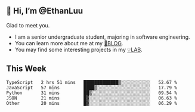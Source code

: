 ## 👋 Hi, I’m @EthanLuu

Glad to meet you.

- I am a senior undergraduate student, majoring in software engineering.
- You can learn more about me at my [📝BLOG](https://blog.ethanloo.cn).
- You may find some interesting projects in my [💡LAB](https://lab.ethanloo.cn).

## This Week
<!--START_SECTION:waka-->

```text
TypeScript   2 hrs 51 mins   █████████████▒░░░░░░░░░░░   52.67 %
JavaScript   57 mins         ████▒░░░░░░░░░░░░░░░░░░░░   17.79 %
Python       31 mins         ██▒░░░░░░░░░░░░░░░░░░░░░░   09.54 %
JSON         21 mins         █▓░░░░░░░░░░░░░░░░░░░░░░░   06.63 %
Other        20 mins         █▓░░░░░░░░░░░░░░░░░░░░░░░   06.29 %
```

<!--END_SECTION:waka-->
